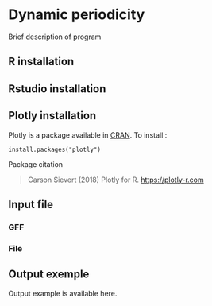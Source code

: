 # Dynamic periodicity

Brief description of program

## R installation

## Rstudio installation

## Plotly installation

Plotly is a package available in [CRAN](https://cran.r-project.org/web/packages/plotly/index.html). To install :

```
install.packages("plotly")
```
Package citation
> Carson Sievert (2018) Plotly for R. https://plotly-r.com

## Input file
### GFF

### File

## Output exemple
Output example is available here.
